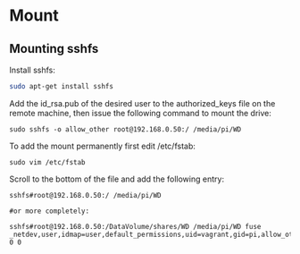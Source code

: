 # Mount

## Mounting sshfs

Install sshfs:
~~~bash
sudo apt-get install sshfs
~~~

Add the <ic>id_rsa.pub</ic> of the desired user to the <ic>authorized_keys</ic> file
on the remote machine, then issue the following command to mount the drive:

~~~shell
sudo sshfs -o allow_other root@192.168.0.50:/ /media/pi/WD
~~~

To add the mount permanently first edit <ic>/etc/fstab</ic>:
~~~shell
sudo vim /etc/fstab
~~~

Scroll to the bottom of the file and add the following entry:
~~~shell
sshfs#root@192.168.0.50:/ /media/pi/WD

#or more completely:

sshfs#root@192.168.0.50:/DataVolume/shares/WD /media/pi/WD fuse _netdev,user,idmap=user,default_permissions,uid=vagrant,gid=pi,allow_other 0 0
~~~




